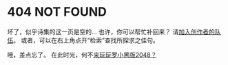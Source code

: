 # 404 NOT FOUND

坏了，似乎诗集的这一页是空的…
也许，你可以帮忙补回来？
请[加入创作者的队伍](/about/join)。
或者，可以在右上角点开“检索”查找所探求之佳句。

哦，差点忘了。
在此时光，何不[来玩玩罗小黑版2048？](https://2048lxh.hk256.top)
